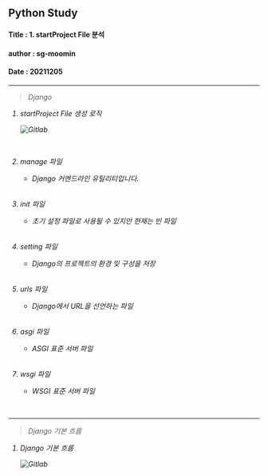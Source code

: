 ## Python Study
#### Title : 1. startProject File 분석
#### author : sg-moomin
#### Date : 20211205

---
> <em>  Django

  1. startProject File 생성 로직

      ![Gitlab](https://cdn.discordapp.com/attachments/911905192407101463/917016574865580073/unknown.png)

      <br>
  1. manage 파일
      - Django 커멘드라인 유틸리티입니다.

      <br>
  1. init 파일
      - 초기 설정 파일로 사용될 수 있지만 현재는 빈 파일
      <br>

  1. setting 파일
      - Django의 프로젝트의 환경 및 구성을 저장

      <br>

  1. urls 파일
      - Django에서 URL을 선언하는 파일

      <br>

  1. asgi 파일
      - ASGI 표준 서버 파일

      <br>

  1. wsgi 파일
      - WSGI 표준 서버 파일


          <br>

---
> <em>  Django 기본 흐름

  1. Django 기본 흐름

      ![Gitlab](https://cdn.discordapp.com/attachments/911905192407101463/917032194394964068/unknown.png)
